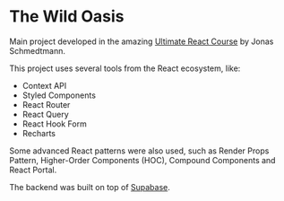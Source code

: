 # The Wild Oasis

Main project developed in the amazing [Ultimate React Course](https://www.udemy.com/course/the-ultimate-react-course) by Jonas Schmedtmann.

This project uses several tools from the React ecosystem, like:

- Context API
- Styled Components
- React Router
- React Query
- React Hook Form
- Recharts

Some advanced React patterns were also used, such as Render Props Pattern, Higher-Order Components (HOC), Compound Components and React Portal.

The backend was built on top of [Supabase](https://supabase.com/).
